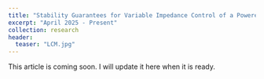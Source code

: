 ```yaml
---
title: "Stability Guarantees for Variable Impedance Control of a Powered Ankle-Knee Prosthesis(In Progress)"
excerpt: "April 2025 - Present"
collection: research
header:
  teaser: "LCM.jpg"
---
```


This article is coming soon. I will update it here when it is ready.